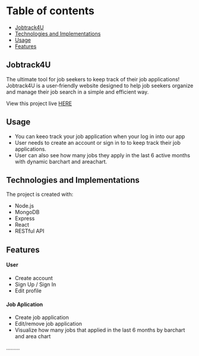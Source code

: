 # Table of contents
* [Jobtrack4U](#Jobtrack4U)
* [Technologies and Implementations](#Technologies-and-Implementations)
* [Usage](#Usage)
* [Features](#Features)


## Jobtrack4U
The ultimate tool for job seekers to keep track of their job applications! Jobtrack4U is a user-friendly website designed to help job seekers organize and manage their job search in a simple and efficient way.


View this project live [HERE](https://jobtrack4u.onrender.com/landing)
## Usage
* You can keeo track your job application when your log in into our app
* User needs to create an account or sign in to to keep track their job applications.
* User can also see how many jobs they apply in the last 6 active months with dynamic barchart and areachart.


## Technologies and Implementations
The project is created with:
* Node.js
* MongoDB
* Express
* React
* RESTful API


## Features
#### User
* Create account
* Sign Up / Sign In
* Edit profile


#### Job Aplication
* Create job application
* Edit/remove job application
* Visualize how many jobs that applied in the last 6 months by barchart and area chart

.........
